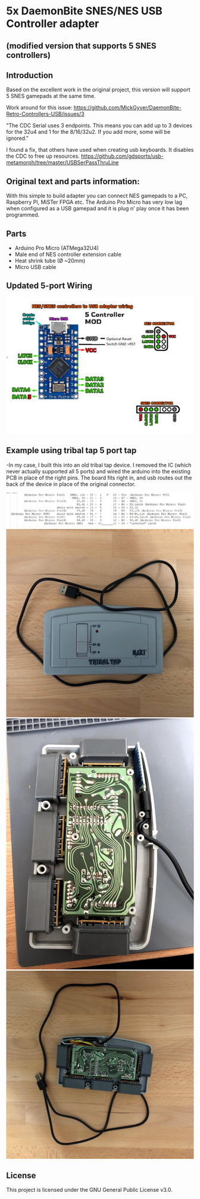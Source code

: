 # 5x DaemonBite SNES/NES USB Controller adapter  
## (modified version that supports 5 SNES controllers)

## Introduction
Based on the excellent work in the original project, this version will support 5 SNES gamepads at the same time.

Work around for this issue:
https://github.com/MickGyver/DaemonBite-Retro-Controllers-USB/issues/3

"The CDC Serial uses 3 endpoints. This means you can add up to 3 devices for the 32u4 and 1 for the 8/16/32u2. If you add more, some will be ignored."

I found a fix, that others have used when creating usb keyboards. It disables the CDC to free up resources. https://github.com/gdsports/usb-metamorph/tree/master/USBSerPassThruLine


## Original text and parts information:
With this simple to build  adapter you can connect NES gamepads to a PC, Raspberry PI, MiSTer FPGA etc. The Arduino Pro Micro has very low lag when configured as a USB gamepad and it is plug n' play once it has been programmed. 

## Parts
- Arduino Pro Micro (ATMega32U4)
- Male end of NES controller extension cable
- Heat shrink tube (Ø ~20mm)
- Micro USB cable

## Updated 5-port Wiring
![Assemble1](images/snes-usb-adapter-wiring%20-5player.png)

## Example using tribal tap 5 port tap
 -In my case, I built this into an old tribal tap device.  I removed the IC (which never actually supported all 5 ports) and wired the arduino into the existing PCB in place of the right pins.  The board fits right in, and usb routes out the back of the device in place of the original connector.
 
 
![Assemble1](images/ic.jpg)							
![Assemble1](images/tap1.jpg)
![Assemble1](images/tap2.jpg)
![Assemble1](images/tap3.jpg)

## License
This project is licensed under the GNU General Public License v3.0.
